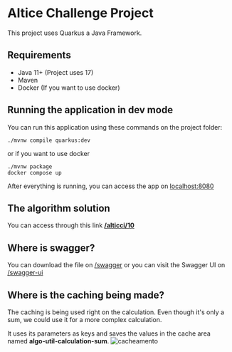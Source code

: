 # Altice Challenge Project

This project uses Quarkus a Java Framework.

## Requirements
- Java 11+ (Project uses 17)
- Maven
- Docker (If you want to use docker)

## Running the application in dev mode

You can run this application using these commands on the project folder:

```shell script
./mvnw compile quarkus:dev
```
or if you want to use docker

```shell script
./mvnw package
docker compose up
```

After everything is running, you can access the app on [localhost:8080](http://localhost:8080)

## The algorithm solution

You can access through this link **[/alticci/10](http://localhost:8080/alticci/10)**

## Where is swagger?

You can download the file on [/swagger](http://localhost:8080/swagger) or you can visit the Swagger UI on [/swagger-ui](http://localhost:8080/swagger-ui)

## Where is the caching being made?

The caching is being used right on the calculation. Even though it's only a sum, we could use it for a more complex calculation.

It uses its parameters as keys and saves the values in the cache area named **algo-util-calculation-sum**.
![cacheamento](https://user-images.githubusercontent.com/70176731/193933915-1c9b1bd7-1cb6-4789-85f0-1bb7cbd10e49.png)

